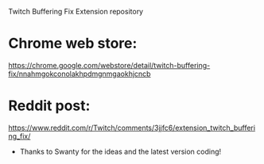 Twitch Buffering Fix Extension repository

# Chrome web store:
https://chrome.google.com/webstore/detail/twitch-buffering-fix/nnahmgokconolakhpdmgnmgaokhjcncb

# Reddit post:
https://www.reddit.com/r/Twitch/comments/3jjfc6/extension_twitch_buffering_fix/

- Thanks to Swanty for the ideas and the latest version coding!
